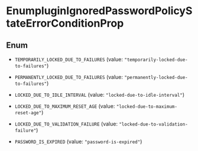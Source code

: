

# EnumpluginIgnoredPasswordPolicyStateErrorConditionProp

## Enum


* `TEMPORARILY_LOCKED_DUE_TO_FAILURES` (value: `"temporarily-locked-due-to-failures"`)

* `PERMANENTLY_LOCKED_DUE_TO_FAILURES` (value: `"permanently-locked-due-to-failures"`)

* `LOCKED_DUE_TO_IDLE_INTERVAL` (value: `"locked-due-to-idle-interval"`)

* `LOCKED_DUE_TO_MAXIMUM_RESET_AGE` (value: `"locked-due-to-maximum-reset-age"`)

* `LOCKED_DUE_TO_VALIDATION_FAILURE` (value: `"locked-due-to-validation-failure"`)

* `PASSWORD_IS_EXPIRED` (value: `"password-is-expired"`)



